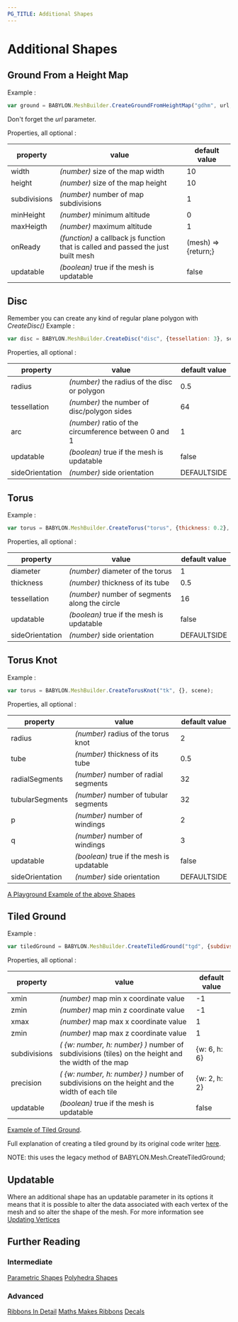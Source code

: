 ```yaml
---
PG_TITLE: Additional Shapes
---
```


# Additional Shapes

## Ground From a Height Map
Example :
```javascript
var ground = BABYLON.MeshBuilder.CreateGroundFromHeightMap("gdhm", url, {width: 6, subdivsions: 4}, scene);
```
Don't forget the _url_ parameter.

Properties, all optional :

property|value|default value
--------|-----|-------------
width|_(number)_ size of the map width|10
height|_(number)_ size of the map height|10
subdivisions|_(number)_ number of map subdivisions|1
minHeight|_(number)_ minimum altitude|0
maxHeigth|_(number)_ maximum altitude|1
onReady|_(function)_ a callback js function that is called and passed the just built mesh|(mesh) => {return;}
updatable|_(boolean)_ true if the mesh is updatable|false

## Disc
Remember you can create any kind of regular plane polygon with _CreateDisc()_
Example :
```javascript
var disc = BABYLON.MeshBuilder.CreateDisc("disc", {tessellation: 3}, scene); // makes a triangle
```
Properties, all optional :

property|value|default value
--------|-----|-------------
radius|_(number)_ the radius of the disc or polygon|0.5
tessellation|_(number)_ the number of disc/polygon sides|64
arc|_(number)_ ratio of the circumference between 0 and 1|1
updatable|_(boolean)_ true if the mesh is updatable|false
sideOrientation|_(number)_ side orientation|DEFAULTSIDE

## Torus
Example :
```javascript
var torus = BABYLON.MeshBuilder.CreateTorus("torus", {thickness: 0.2}, scene);
```
Properties, all optional :

property|value|default value
--------|-----|-------------
diameter|_(number)_ diameter of the torus|1
thickness|_(number)_ thickness of its tube|0.5
tessellation|_(number)_ number of segments along the circle|16
updatable|_(boolean)_ true if the mesh is updatable|false
sideOrientation|_(number)_ side orientation|DEFAULTSIDE

## Torus Knot
Example :
```javascript
var torus = BABYLON.MeshBuilder.CreateTorusKnot("tk", {}, scene);
```
Properties, all optional :

property|value|default value
--------|-----|-------------
radius|_(number)_ radius of the torus knot|2
tube|_(number)_ thickness of its tube|0.5
radialSegments|_(number)_ number of radial segments|32
tubularSegments|_(number)_ number of tubular segments|32
p|_(number)_ number of windings|2
q|_(number)_ number of windings|3
updatable|_(boolean)_ true if the mesh is updatable|false
sideOrientation|_(number)_ side orientation|DEFAULTSIDE

[A Playground Example of the above Shapes](http://www.babylonjs-playground.com/#165IV6#6)

## Tiled Ground
Example :
```javascript
var tiledGround = BABYLON.MeshBuilder.CreateTiledGround("tgd", {subdivsions: {w:4, h:6} }, scene);
```
Properties, all optional :

property|value|default value
--------|-----|-------------
xmin|_(number)_ map min x coordinate value|-1
zmin|_(number)_ map min z coordinate value|-1
xmax|_(number)_ map max x coordinate value|1
zmin|_(number)_ map max z coordinate value|1
subdivisions|_( {w: number, h: number} )_ number of subdivisions (tiles) on the height and the width of the map|{w: 6, h: 6}
precision|_( {w: number, h: number} )_ number of subdivisions on the height and the width of each tile|{w: 2, h: 2}
updatable|_(boolean)_ true if the mesh is updatable|false

[Example of Tiled Ground](http://www.babylonjs-playground.com/#1XBLWB#147).

Full explanation of creating a tiled ground by its original code writer [here](http://makina-corpus.com/blog/metier/2014/how-to-use-multimaterials-with-a-tiled-ground-in-babylonjs). 

NOTE:  this uses the legacy method of BABYLON.Mesh.CreateTiledGround;

## Updatable

Where an additional shape has an updatable parameter in its options it means that it is possible to alter the data associated 
with each vertex of the mesh and so alter the shape of the mesh. For more information see [Updating Vertices](/advanced/Updating_Vertices.html)

## Further Reading

### Intermediate   
[Parametric Shapes](/intermediate/Parametric_Shapes.html)
[Polyhedra Shapes](/intermediate/Polyhedra_Shapes.html)

### Advanced   
[Ribbons In Detail](/advanced/Ribbons_In_Detail.html)
[Maths Makes Ribbons](/advanced/Maths_Make_Ribbons.html)
[Decals](/advanced/Decals.html) 




